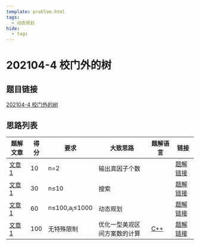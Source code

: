 ```yaml
---
template: problem.html
tags:
  - 动态规划
hide:
  - tags
---
```

# 202104-4 校门外的树

## 题目链接

[202104-4 校门外的树](http://118.190.20.162/view.page?gpid=T125)

## 思路列表

<table id="idea_list" class="display nowrap" style="width:100%">
  <thead>
  <tr>
    <th>题解文章</th>
    <th>得分</th>
    <th>要求</th>
    <th>大致思路</th>
    <th>题解语言</th>
    <th>链接</th>
  </tr>
  </thead>
  <tbody>
    <tr>
      <td><a href="1">文章 1</a></td>
      <td>10</td>
      <td>n=2</th>
      <td>输出真因子个数</td>
      <td></td>
      <td><a href="1#10">题解链接</a></td>
    </tr>
    <tr>
      <td><a href="1">文章 1</a></td>
      <td>30</td>
      <td>n&le;10</th>
      <td>搜索</td>
      <td></td>
      <td><a href="1#30">题解链接</a></td>
    </tr>
    <tr>
      <td><a href="1">文章 1</a></td>
      <td>60</td>
      <td>n&le;100,a<sub>i</sub>&le;1000</th>
      <td>动态规划</td>
      <td></td>
      <td><a href="1#60">题解链接</a></td>
    </tr>
    <tr>
      <td><a href="1">文章 1</a></td>
      <td>100</td>
      <td>无特殊限制</th>
      <td>优化一型美观区间方案数的计算</td>
      <td><a href="1#code1">C++</td>
      <td><a href="1#100">题解链接</a></td>
    </tr>
  </tbody>
</table>
